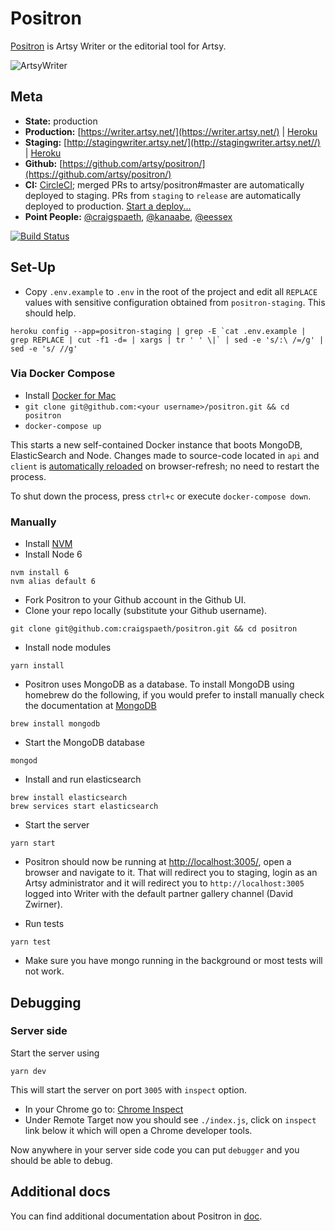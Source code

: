 Positron
===

[Positron](https://github.com/artsy/positron) is Artsy Writer or the editorial tool for Artsy.

![ArtsyWriter](/doc/images/ArtsyWriter.png)

Meta
---

* __State:__ production
* __Production:__ [https://writer.artsy.net/](https://writer.artsy.net/) | [Heroku](https://dashboard.heroku.com/apps/positron-production/resources)
* __Staging:__ [http://stagingwriter.artsy.net/](http://stagingwriter.artsy.net//) | [Heroku](https://dashboard.heroku.com/apps/positron-staging/resources)
* __Github:__ [https://github.com/artsy/positron/](https://github.com/artsy/positron/)
* __CI:__ [CircleCI](https://circleci.com/gh/artsy/positron); merged PRs to artsy/positron#master are automatically deployed to staging. PRs from `staging` to `release` are automatically deployed to production. [Start a deploy...](https://github.com/artsy/positron/compare/release...staging?expand=1)
* __Point People:__ [@craigspaeth](https://github.com/craigspaeth), [@kanaabe](https://github.com/kanaabe), [@eessex](https://github.com/eessex)

[![Build Status](https://circleci.com/gh/artsy/positron/tree/master.svg?style=svg)](https://circleci.com/gh/artsy/positron/tree/master)

Set-Up
---

- Copy `.env.example` to `.env` in the root of the project and edit all `REPLACE` values with sensitive configuration obtained from `positron-staging`. This should help.

```
heroku config --app=positron-staging | grep -E `cat .env.example | grep REPLACE | cut -f1 -d= | xargs | tr ' ' \|` | sed -e 's/:\ /=/g' | sed -e 's/ //g'
```

### Via Docker Compose
- Install [Docker for Mac](https://docs.docker.com/docker-for-mac/install/)
- `git clone git@github.com:<your username>/positron.git && cd positron`
- `docker-compose up`

This starts a new self-contained Docker instance that boots MongoDB, ElasticSearch and Node. Changes made to source-code located in `api` and `client` is [automatically reloaded](https://github.com/artsy/positron/blob/master/boot.js#L34) on browser-refresh; no need to restart the process.

To shut down the process, press `ctrl+c` or execute `docker-compose down`.

### Manually

- Install [NVM](https://github.com/creationix/nvm)
- Install Node 6

```
nvm install 6
nvm alias default 6
```

- Fork Positron to your Github account in the Github UI.
- Clone your repo locally (substitute your Github username).

```
git clone git@github.com:craigspaeth/positron.git && cd positron
```

- Install node modules

```
yarn install
```

- Positron uses MongoDB as a database. To install MongoDB using homebrew do the following, if you would prefer to install manually check the documentation at [MongoDB](http://docs.mongodb.org/manual/tutorial/install-mongodb-on-os-x/)

```
brew install mongodb
```

- Start the MongoDB database

```
mongod
```

- Install and run elasticsearch

```
brew install elasticsearch
brew services start elasticsearch
```

- Start the server

```
yarn start
```
- Positron should now be running at [http://localhost:3005/](http://localhost:3005/), open a browser and navigate to it. That will redirect you to staging, login as an Artsy administrator and it will redirect you to `http://localhost:3005` logged into Writer with the default partner gallery channel (David Zwirner).

- Run tests

```
yarn test
```

- Make sure you have mongo running in the background or most tests will not work.

Debugging
---

### Server side
Start the server using
```
yarn dev
```
This will start the server on port `3005` with `inspect` option.

- In your Chrome go to: [Chrome Inspect](chrome://inspect)
- Under Remote Target now you should see `./index.js`, click on `inspect` link below it which will open a Chrome developer tools.

Now anywhere in your server side code you can put `debugger` and you should be able to debug.


Additional docs
---

You can find additional documentation about Positron in [doc](/doc).
